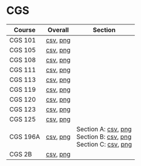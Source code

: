 # CGS

| Course | Overall | Section |
| ------ | ------- | ------- |
| CGS 101 | [csv](https://github.com/UCSD-Historical-Enrollment-Data/2024Winter/blob/main/overall/CGS%20101.csv), [png](https://raw.githubusercontent.com/UCSD-Historical-Enrollment-Data/2024Winter/main/plot_overall/CGS%20101.png) |  |
| CGS 105 | [csv](https://github.com/UCSD-Historical-Enrollment-Data/2024Winter/blob/main/overall/CGS%20105.csv), [png](https://raw.githubusercontent.com/UCSD-Historical-Enrollment-Data/2024Winter/main/plot_overall/CGS%20105.png) |  |
| CGS 108 | [csv](https://github.com/UCSD-Historical-Enrollment-Data/2024Winter/blob/main/overall/CGS%20108.csv), [png](https://raw.githubusercontent.com/UCSD-Historical-Enrollment-Data/2024Winter/main/plot_overall/CGS%20108.png) |  |
| CGS 111 | [csv](https://github.com/UCSD-Historical-Enrollment-Data/2024Winter/blob/main/overall/CGS%20111.csv), [png](https://raw.githubusercontent.com/UCSD-Historical-Enrollment-Data/2024Winter/main/plot_overall/CGS%20111.png) |  |
| CGS 113 | [csv](https://github.com/UCSD-Historical-Enrollment-Data/2024Winter/blob/main/overall/CGS%20113.csv), [png](https://raw.githubusercontent.com/UCSD-Historical-Enrollment-Data/2024Winter/main/plot_overall/CGS%20113.png) |  |
| CGS 119 | [csv](https://github.com/UCSD-Historical-Enrollment-Data/2024Winter/blob/main/overall/CGS%20119.csv), [png](https://raw.githubusercontent.com/UCSD-Historical-Enrollment-Data/2024Winter/main/plot_overall/CGS%20119.png) |  |
| CGS 120 | [csv](https://github.com/UCSD-Historical-Enrollment-Data/2024Winter/blob/main/overall/CGS%20120.csv), [png](https://raw.githubusercontent.com/UCSD-Historical-Enrollment-Data/2024Winter/main/plot_overall/CGS%20120.png) |  |
| CGS 123 | [csv](https://github.com/UCSD-Historical-Enrollment-Data/2024Winter/blob/main/overall/CGS%20123.csv), [png](https://raw.githubusercontent.com/UCSD-Historical-Enrollment-Data/2024Winter/main/plot_overall/CGS%20123.png) |  |
| CGS 125 | [csv](https://github.com/UCSD-Historical-Enrollment-Data/2024Winter/blob/main/overall/CGS%20125.csv), [png](https://raw.githubusercontent.com/UCSD-Historical-Enrollment-Data/2024Winter/main/plot_overall/CGS%20125.png) |  |
| CGS 196A | [csv](https://github.com/UCSD-Historical-Enrollment-Data/2024Winter/blob/main/overall/CGS%20196A.csv), [png](https://raw.githubusercontent.com/UCSD-Historical-Enrollment-Data/2024Winter/main/plot_overall/CGS%20196A.png) | Section A: [csv](https://github.com/UCSD-Historical-Enrollment-Data/2024Winter/blob/main/section/CGS%20196A_A.csv), [png](https://raw.githubusercontent.com/UCSD-Historical-Enrollment-Data/2024Winter/main/plot_section/CGS%20196A_A.png)<br>Section B: [csv](https://github.com/UCSD-Historical-Enrollment-Data/2024Winter/blob/main/section/CGS%20196A_B.csv), [png](https://raw.githubusercontent.com/UCSD-Historical-Enrollment-Data/2024Winter/main/plot_section/CGS%20196A_B.png)<br>Section C: [csv](https://github.com/UCSD-Historical-Enrollment-Data/2024Winter/blob/main/section/CGS%20196A_C.csv), [png](https://raw.githubusercontent.com/UCSD-Historical-Enrollment-Data/2024Winter/main/plot_section/CGS%20196A_C.png) |
| CGS 2B | [csv](https://github.com/UCSD-Historical-Enrollment-Data/2024Winter/blob/main/overall/CGS%202B.csv), [png](https://raw.githubusercontent.com/UCSD-Historical-Enrollment-Data/2024Winter/main/plot_overall/CGS%202B.png) |  |
